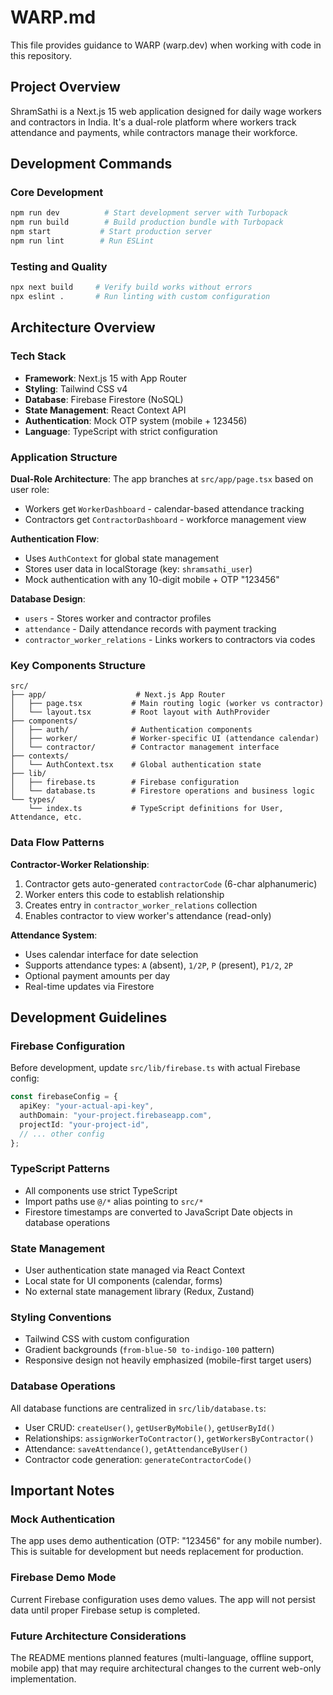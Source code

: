 # WARP.md

This file provides guidance to WARP (warp.dev) when working with code in this repository.

## Project Overview

ShramSathi is a Next.js 15 web application designed for daily wage workers and contractors in India. It's a dual-role platform where workers track attendance and payments, while contractors manage their workforce.

## Development Commands

### Core Development
```bash
npm run dev          # Start development server with Turbopack
npm run build        # Build production bundle with Turbopack
npm start           # Start production server
npm run lint        # Run ESLint
```

### Testing and Quality
```bash
npx next build     # Verify build works without errors
npx eslint .       # Run linting with custom configuration
```

## Architecture Overview

### Tech Stack
- **Framework**: Next.js 15 with App Router
- **Styling**: Tailwind CSS v4
- **Database**: Firebase Firestore (NoSQL)
- **State Management**: React Context API
- **Authentication**: Mock OTP system (mobile + 123456)
- **Language**: TypeScript with strict configuration

### Application Structure

**Dual-Role Architecture**: The app branches at `src/app/page.tsx` based on user role:
- Workers get `WorkerDashboard` - calendar-based attendance tracking
- Contractors get `ContractorDashboard` - workforce management view

**Authentication Flow**: 
- Uses `AuthContext` for global state management
- Stores user data in localStorage (key: `shramsathi_user`)
- Mock authentication with any 10-digit mobile + OTP "123456"

**Database Design**:
- `users` - Stores worker and contractor profiles
- `attendance` - Daily attendance records with payment tracking
- `contractor_worker_relations` - Links workers to contractors via codes

### Key Components Structure

```
src/
├── app/                    # Next.js App Router
│   ├── page.tsx           # Main routing logic (worker vs contractor)
│   └── layout.tsx         # Root layout with AuthProvider
├── components/
│   ├── auth/              # Authentication components
│   ├── worker/            # Worker-specific UI (attendance calendar)
│   └── contractor/        # Contractor management interface
├── contexts/
│   └── AuthContext.tsx    # Global authentication state
├── lib/
│   ├── firebase.ts        # Firebase configuration
│   └── database.ts        # Firestore operations and business logic
└── types/
    └── index.ts           # TypeScript definitions for User, Attendance, etc.
```

### Data Flow Patterns

**Contractor-Worker Relationship**:
1. Contractor gets auto-generated `contractorCode` (6-char alphanumeric)
2. Worker enters this code to establish relationship
3. Creates entry in `contractor_worker_relations` collection
4. Enables contractor to view worker's attendance (read-only)

**Attendance System**:
- Uses calendar interface for date selection
- Supports attendance types: `A` (absent), `1/2P`, `P` (present), `P1/2`, `2P`
- Optional payment amounts per day
- Real-time updates via Firestore

## Development Guidelines

### Firebase Configuration
Before development, update `src/lib/firebase.ts` with actual Firebase config:
```typescript
const firebaseConfig = {
  apiKey: "your-actual-api-key",
  authDomain: "your-project.firebaseapp.com",
  projectId: "your-project-id",
  // ... other config
};
```

### TypeScript Patterns
- All components use strict TypeScript
- Import paths use `@/*` alias pointing to `src/*`
- Firestore timestamps are converted to JavaScript Date objects in database operations

### State Management
- User authentication state managed via React Context
- Local state for UI components (calendar, forms)
- No external state management library (Redux, Zustand)

### Styling Conventions
- Tailwind CSS with custom configuration
- Gradient backgrounds (`from-blue-50 to-indigo-100` pattern)
- Responsive design not heavily emphasized (mobile-first target users)

### Database Operations
All database functions are centralized in `src/lib/database.ts`:
- User CRUD: `createUser()`, `getUserByMobile()`, `getUserById()`
- Relationships: `assignWorkerToContractor()`, `getWorkersByContractor()`
- Attendance: `saveAttendance()`, `getAttendanceByUser()`
- Contractor code generation: `generateContractorCode()`

## Important Notes

### Mock Authentication
The app uses demo authentication (OTP: "123456" for any mobile number). This is suitable for development but needs replacement for production.

### Firebase Demo Mode
Current Firebase configuration uses demo values. The app will not persist data until proper Firebase setup is completed.

### Future Architecture Considerations
The README mentions planned features (multi-language, offline support, mobile app) that may require architectural changes to the current web-only implementation.